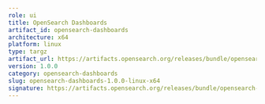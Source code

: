 ```yaml
---
role: ui
title: OpenSearch Dashboards
artifact_id: opensearch-dashboards
architecture: x64
platform: linux
type: targz
artifact_url: https://artifacts.opensearch.org/releases/bundle/opensearch-dashboards/1.0.0-rc1/opensearch-dashboards-1.0.0-linux-x64.tar.gz
version: 1.0.0
category: opensearch-dashboards
slug: opensearch-dashboards-1.0.0-linux-x64
signature: https://artifacts.opensearch.org/releases/bundle/opensearch-dashboards/1.0.0-rc1/opensearch-dashboards-1.0.0-linux-x64.tar.gz.sig
---
```


